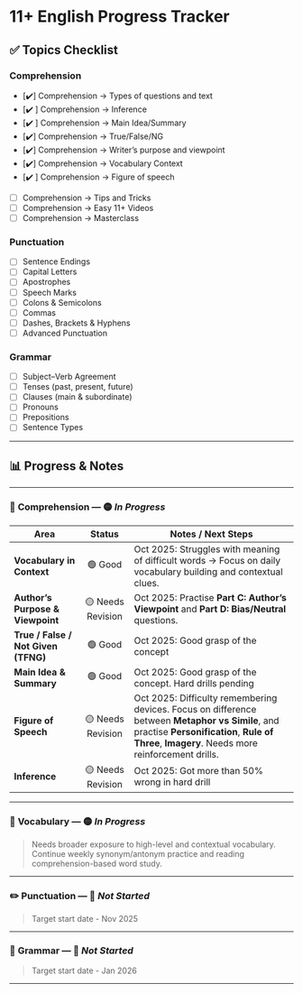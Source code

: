 # 11+ English Progress Tracker

## ✅ Topics Checklist

### Comprehension
- [✔️] Comprehension → Types of questions and text
- [✔️ ] Comprehension → Inference  
- [✔️ ] Comprehension → Main Idea/Summary 
- [✔️] Comprehension → True/False/NG 
- [✔️] Comprehension → Writer’s purpose and viewpoint  
- [✔️] Comprehension → Vocabulary Context
- [✔️ ] Comprehension → Figure of speech
- [ ] Comprehension → Tips and Tricks
- [ ] Comprehension → Easy 11+ Videos 
- [ ] Comprehension → Masterclass

### Punctuation
- [ ] Sentence Endings 
- [ ] Capital Letters 
- [ ] Apostrophes  
- [ ] Speech Marks  
- [ ] Colons & Semicolons  
- [ ] Commas
- [ ] Dashes, Brackets & Hyphens
- [ ] Advanced Punctuation

### Grammar
- [ ] Subject–Verb Agreement  
- [ ] Tenses (past, present, future)  
- [ ] Clauses (main & subordinate)  
- [ ] Pronouns  
- [ ] Prepositions  
- [ ] Sentence Types 

---

## 📊 Progress & Notes

---

### 📘 **Comprehension** — 🟡 *In Progress*

| Area | Status | Notes / Next Steps |
|------|:-------:|-------------------|
| **Vocabulary in Context** | 🟢 Good | Oct 2025: Struggles with meaning of difficult words → Focus on daily vocabulary building and contextual clues. |
| **Author’s Purpose & Viewpoint** | 🟡 Needs Revision | Oct 2025: Practise **Part C: Author’s Viewpoint** and **Part D: Bias/Neutral** questions. |
| **True / False / Not Given (TFNG)** | 🟢 Good | Oct 2025: Good grasp of the concept |
| **Main Idea & Summary** | 🟢 Good | Oct 2025: Good grasp of the concept. Hard drills pending |
| **Figure of Speech** | 🟡 Needs Revision | Oct 2025: Difficulty remembering devices. Focus on difference between **Metaphor vs Simile**, and practise **Personification**, **Rule of Three**, **Imagery**. Needs more reinforcement drills. |
| **Inference** | 🟡 Needs Revision | Oct 2025: Got more than 50% wrong in hard drill |
---

### 🧩 **Vocabulary** — 🟡 *In Progress*

> Needs broader exposure to high-level and contextual vocabulary.  
> Continue weekly synonym/antonym practice and reading comprehension-based word study.

---

### ✏️ **Punctuation** — 🔴 *Not Started*

> Target start date - Nov 2025  


---

### 🧠 **Grammar** — 🔴 *Not Started*

> Target start date - Jan 2026

--- 

